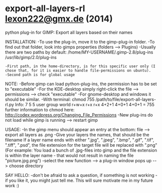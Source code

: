 export-all-layers-rl
lexon222@gmx.de (2014)
====================

python plug-in for GIMP: Export all layers based on their names

INSTALLATION:
-To use the plug-in, move it to the gimp-plug-in folder.
-To find out that folder, look into gimps properties (folders --> Plugins)
-Usually there are two paths by default:
	 /home/MY-USERNAME/.gimp-2.8/plug-ins
	 /usr/lib/gimp/2.0/plug-ins
	 
	-First path, in the home-directory, is for this specific user only (I chose that, for it is easier to handle file-permissions on ubuntu).
	-Second path is for global usage

NOTE:
-Before gimp can load python-plug-ins, the permission has to be set to "executable"
	-For the KDE-desktop simply right-click the file --> permissions --> check "executable"
	-For gnome-desktop and windows it should be similar.
	-With terminal: chmod 755 /path/to/file/export-all-layers-rl.py
		Info:
		  7       5     5
		 user   group  world
		 r+w+x  r+x    r+x
		 4+2+1  4+0+1  4+0+1  = 755
	further information to chmod here: http://codex.wordpress.org/Changing_File_Permissions
-New plug-ins do not load while gimp is running --> restart gimp


USAGE:
-In the gimp menu should appear an entry at the bottom: file --> export all layers as .png
-Give your layers the names, that should be the filename
	If a layer name ends with either ".jpg", ".jpeg", ".bmp", ".gif", ".tif", ".tiff", ".psd",
	the file extension for the target file will be replaced with ".png"
	(For example: You load a bunch of .jpg-files into gimp and the file extension
	is within the layer name - that would not result in naming the file "picture.jpg.png")
-select the new function --> a plug-in window pops up --> choose directory


SAY HELLO:
-don't be afraid to ask a question, if something is not working
-if you like it, you might just tell me. This will sure motivate me in my future work :)
